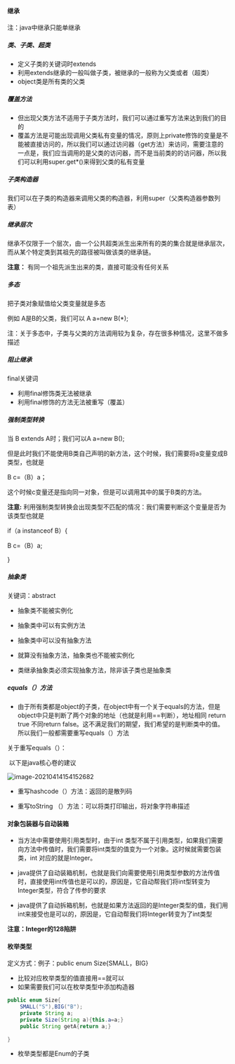 #### 继承

注：java中继承只能单继承

##### 类、子类、超类

* 定义子类的关键词时extends
* 利用extends继承的一般叫做子类，被继承的一般称为父类或者（超类）
* object类是所有类的父类

##### 覆盖方法

* 但出现父类方法不适用于子类方法时，我们可以通过重写方法来达到我们的目的
* 覆盖方法是可能出现调用父类私有变量的情况，原则上private修饰的变量是不能被直接访问的，所以我们可以通过访问器（get方法）来访问，需要注意的一点是，我们应当调用的是父类的访问器，而不是当前类的的访问器，所以我们可以利用super.get*()来得到父类的私有变量

##### 子类构造器

我们可以在子类的构造器来调用父类的构造器，利用super（父类构造器参数列表）

##### 继承层次

继承不仅限于一个层次，由一个公共超类派生出来所有的类的集合就是继承层次，而从某个特定类到其祖先的路径被叫做该类的继承链。

**注意：** 有同一个祖先派生出来的类，直接可能没有任何关系

##### 多态

把子类对象赋值给父类变量就是多态

例如 A是B的父类，我们可以 A a=new B(*);

注：关于多态中，子类与父类的方法调用较为复杂，存在很多种情况，这里不做多描述

##### 阻止继承

final关键词

* 利用final修饰类无法被继承
* 利用final修饰的方法无法被重写（覆盖）

##### 强制类型转换

当 B extends A时；我们可以A a=new B();

但是此时我们不能使用B类自己声明的新方法，这个时候，我们需要将a变量变成B类型，也就是

B c=（B）a；

这个时候c变量还是指向同一对象，但是可以调用其中的属于B类的方法。

**注意:** 利用强制类型转换会出现类型不匹配的情况：我们需要判断这个变量是否为该类型也就是

if（a instanceof B）{

B c=（B）a;

}

##### 抽象类

关键词：abstract

* 抽象类不能被实例化
* 抽象类中可以有实例方法
* 抽象类中可以没有抽象方法

* 就算没有抽象方法，抽象类也不能被实例化
* 类继承抽象类必须实现抽象方法，除非该子类也是抽象类 

##### equals（）方法

* 由于所有类都是object的子类，在object中有一个关于equals的方法，但是object中只是判断了两个对象的地址（也就是利用==判断），地址相同 return true 不同return false。这不满足我们的期望，我们希望的是判断类中的值。所以我们一般都需要重写equals（）方法

关于重写equals（）：

​	以下是java核心卷的建议

![image-20210414154152682](https://gitee.com/stiwen/images_bed/raw/master/img/image-20210414154152682.png)

* 重写hashcode（）方法：返回的是散列码

* 重写toString （）方法：可以将类打印输出，将对象字符串描述

#### 对象包装器与自动装箱

* 当方法中需要使用引用类型时，由于int 类型不属于引用类型，如果我们需要向方法中传值时，我们需要将int类型的值变为一个对象。这时候就需要包装类，int 对应的就是Integer。
* java提供了自动装箱机制，也就是我们向需要使用引用类型参数的方法传值时，直接使用int传值也是可以的，原因是，它自动帮我们将int型转变为Integer类型，符合了传参的要求

* java提供了自动拆箱机制，也就是如果方法返回的是Integer类型的值，我们用int来接受也是可以的，原因是，它自动帮我们将Integer转变为了int类型

**注意：Integer的128陷阱**

#### 枚举类型

定义方式：例子：public enum Size{SMALL，BIG}

* 比较对应枚举类型的值直接用==就可以
* 如果需要我们可以在枚举类型中添加构造器

```java
public enum Size{
    SMALL("S"),BIG("B");
    private String a;
    private Size(String a){this.a=a;}
    public String getA{return a;}
    
}
```

* 枚举类型都是Enum的子类